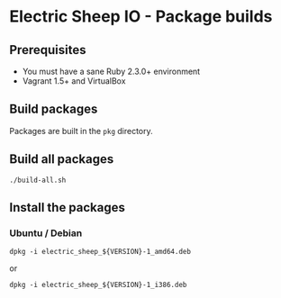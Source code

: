 # Electric Sheep IO - Package builds

## Prerequisites

* You must have a sane Ruby 2.3.0+ environment
* Vagrant 1.5+ and VirtualBox

## Build packages

Packages are built in the `pkg` directory.

## Build all packages

```shell
./build-all.sh
```

## Install the packages

### Ubuntu / Debian

```shell
dpkg -i electric_sheep_${VERSION}-1_amd64.deb
```
or

```shell
dpkg -i electric_sheep_${VERSION}-1_i386.deb
```
